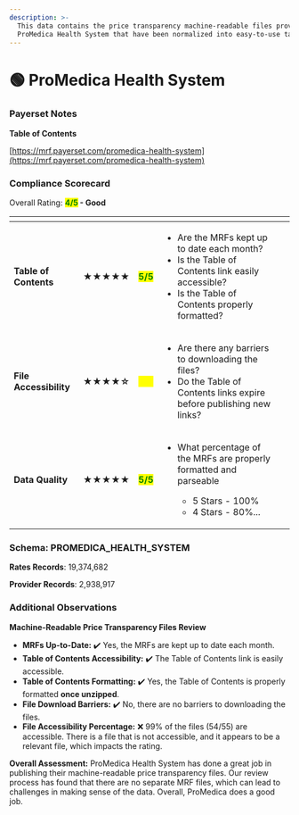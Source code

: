 ```yaml
---
description: >-
  This data contains the price transparency machine-readable files provided by
  ProMedica Health System that have been normalized into easy-to-use tables.
---
```


# 🟢 ProMedica Health System

### Payerset Notes

**Table of Contents**

[https://mrf.payerset.com/promedica-health-system](https://mrf.payerset.com/promedica-health-system)

### Compliance Scorecard

Overall Rating: <mark style="color:green;">**4/5**</mark>**&#x20;- Good**

<table data-view="cards"><thead><tr><th></th><th></th><th></th><th></th><th data-hidden data-card-cover data-type="files"></th></tr></thead><tbody><tr><td><strong>Table of Contents</strong></td><td><strong>★★★★★</strong></td><td><mark style="color:green;"><strong>5/5</strong></mark></td><td><ul><li>Are the MRFs kept up to date each month? </li><li>Is the Table of Contents link easily accessible?</li><li>Is the Table of Contents properly formatted?</li></ul></td><td></td></tr><tr><td><strong>File Accessibility</strong></td><td><strong>★★★★☆</strong></td><td><mark style="color:yellow;"><strong>4/5</strong></mark></td><td><ul><li>Are there any barriers to downloading the files?</li><li>Do the Table of Contents links expire before publishing new links?</li></ul></td><td></td></tr><tr><td><strong>Data Quality</strong></td><td><strong>★★★★★</strong></td><td><mark style="color:green;"><strong>5/5</strong></mark></td><td><ul><li><p>What percentage of the MRFs are properly formatted and parseable</p><ul><li>5 Stars - 100%</li><li>4 Stars - 80%...</li></ul></li></ul></td><td></td></tr></tbody></table>

### Schema: PROMEDICA\_HEALTH\_SYSTEM

**Rates Records**: 19,374,682

**Provider Records**: 2,938,917

### Additional Observations

**Machine-Readable Price Transparency Files Review**

* **MRFs Up-to-Date:** ✔️ Yes, the MRFs are kept up to date each month.
* **Table of Contents Accessibility:** ✔️ The Table of Contents link is easily accessible.
* **Table of Contents Formatting:** ✔️ Yes, the Table of Contents is properly formatted **once unzipped**.
* **File Download Barriers:** ✔️ No, there are no barriers to downloading the files.
* **File Accessibility Percentage:** :x: 99% of the files (54/55) are accessible. There is a file that is not accessible, and it appears to be a relevant file, which impacts the rating.

**Overall Assessment:** ProMedica Health System has done a great job in publishing their machine-readable price transparency files.  Our review process has found that there are no separate MRF files, which can lead to challenges in making sense of the data. Overall, ProMedica does a good job.

